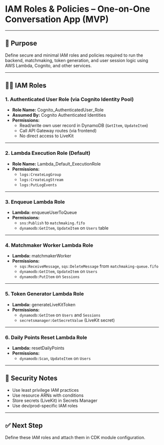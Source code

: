 # IAM Roles & Policies – One-on-One Conversation App (MVP)

---

## 🔐 Purpose
Define secure and minimal IAM roles and policies required to run the backend, matchmaking, token generation, and user session logic using AWS Lambda, Cognito, and other services.

---

## 🧑‍💻 IAM Roles

### 1. Authenticated User Role (via Cognito Identity Pool)
- **Role Name:** Cognito_AuthenticatedUser_Role
- **Assumed By:** Cognito Authenticated Identities
- **Permissions:**
  - Read/write own user record in DynamoDB (`GetItem`, `UpdateItem`)
  - Call API Gateway routes (via frontend)
  - No direct access to LiveKit

---

### 2. Lambda Execution Role (Default)
- **Role Name:** Lambda_Default_ExecutionRole
- **Permissions:**
  - `logs:CreateLogGroup`
  - `logs:CreateLogStream`
  - `logs:PutLogEvents`

---

### 3. Enqueue Lambda Role
- **Lambda:** enqueueUserToQueue
- **Permissions:**
  - `sns:Publish` to `matchmaking.fifo`
  - `dynamodb:GetItem`, `UpdateItem` on `Users` table

---

### 4. Matchmaker Worker Lambda Role
- **Lambda:** matchmakerWorker
- **Permissions:**
  - `sqs:ReceiveMessage`, `sqs:DeleteMessage` from `matchmaking-queue.fifo`
  - `dynamodb:GetItem`, `UpdateItem` on `Users`
  - `dynamodb:PutItem` on `Sessions`

---

### 5. Token Generator Lambda Role
- **Lambda:** generateLiveKitToken
- **Permissions:**
  - `dynamodb:GetItem` on `Users` and `Sessions`
  - `secretsmanager:GetSecretValue` (LiveKit secret)

---

### 6. Daily Points Reset Lambda Role
- **Lambda:** resetDailyPoints
- **Permissions:**
  - `dynamodb:Scan`, `UpdateItem` on `Users`

---

## 🔐 Security Notes
- Use least privilege IAM practices
- Use resource ARNs with conditions
- Store secrets (LiveKit) in Secrets Manager
- Use dev/prod-specific IAM roles

---

## ✅ Next Step
Define these IAM roles and attach them in CDK module configuration.

